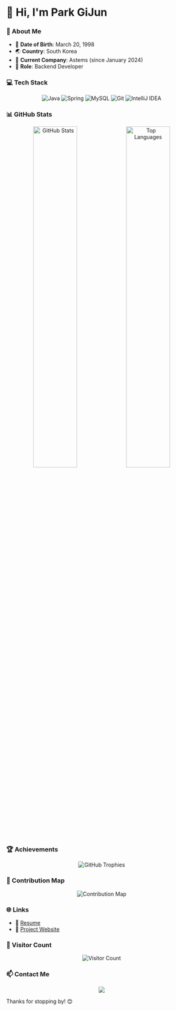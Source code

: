 # 👋 Hi, I'm Park GiJun

### 📝 About Me
- 🎂 **Date of Birth**: March 20, 1998
- 🌏 **Country**: South Korea
- 🏢 **Current Company**: Astems (since January 2024)
- 💼 **Role**: Backend Developer

### 💻 Tech Stack
<p align="center">
  <img src="https://img.shields.io/badge/Java-007396?style=for-the-badge&logo=java&logoColor=white" alt="Java" />
  <img src="https://img.shields.io/badge/Spring-6DB33F?style=for-the-badge&logo=spring&logoColor=white" alt="Spring" />
  <img src="https://img.shields.io/badge/MySQL-4479A1?style=for-the-badge&logo=mysql&logoColor=white" alt="MySQL" />
  <img src="https://img.shields.io/badge/Git-F05032?style=for-the-badge&logo=git&logoColor=white" alt="Git" />
  <img src="https://img.shields.io/badge/IntelliJ_IDEA-000000?style=for-the-badge&logo=intellij-idea&logoColor=white" alt="IntelliJ IDEA" />
</p>

### 📊 GitHub Stats
<p align="center">
  <img src="https://github-readme-stats.vercel.app/api?username=Park-GiJun&show_icons=true&theme=radical" alt="GitHub Stats" width="48%" />
  <img src="https://github-readme-stats.vercel.app/api/top-langs/?username=Park-GiJun&layout=compact&theme=radical" alt="Top Languages" width="48%" />
</p>

### 🏆 Achievements
<p align="center">
  <img src="https://github-profile-trophy.vercel.app/?username=Park-GiJun&theme=radical" alt="GitHub Trophies" />
</p>

### 🌟 Contribution Map
<p align="center">
  <img src="https://github-profile-summary-cards.vercel.app/api/cards/profile-details?username=Park-GiJun&theme=radical" alt="Contribution Map" />
</p>

### 🌐 Links
- 📄 [Resume](https://resume.olm.life)
- 🔗 [Project Website](https://olm.life)

### 👀 Visitor Count
<p align="center">
  <img src="https://komarev.com/ghpvc/?username=Park-GiJun&style=for-the-badge&color=blueviolet" alt="Visitor Count" />
</p>

### 📫 Contact Me
<p align="center">
  <a href="mailto:tpgj98@naver.com"><img src="https://img.shields.io/badge/Email-tpgj98@naver.com-0078D4?style=for-the-badge&logo=gmail&logoColor=white" /></a>
</p>

Thanks for stopping by! 😊
